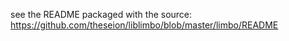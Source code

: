 see the README packaged with the source: https://github.com/theseion/liblimbo/blob/master/limbo/README